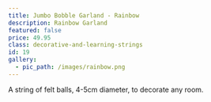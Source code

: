 ```yaml
---
title: Jumbo Bobble Garland - Rainbow
description: Rainbow Garland
featured: false
price: 49.95
class: decorative-and-learning-strings
id: 19
gallery:
  - pic_path: /images/rainbow.png
---
```



A string of felt balls, 4-5cm diameter, to decorate any room.
